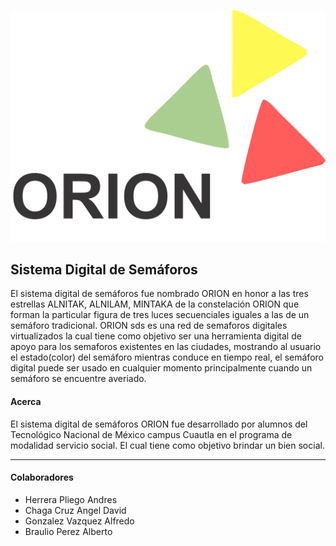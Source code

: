 ![alt](src/panel/img/orion_black.png)

## Sistema Digital de Semáforos


El sistema digital de semáforos fue nombrado ORION en honor a las tres estrellas ALNITAK, ALNILAM, MINTAKA de la constelación ORION que forman la particular figura de tres luces secuenciales iguales a las de un semáforo tradicional.
ORION sds es una red de semaforos digitales virtualizados la cual tiene como objetivo ser una herramienta digital de apoyo para los semaforos existentes en las ciudades, mostrando al usuario el estado(color) del semáforo mientras conduce en tiempo real, el semáforo digital puede ser usado en cualquier momento principalmente cuando un semáforo se encuentre averiado.


#### Acerca

El sistema digital de semáforos ORION fue desarrollado por alumnos del Tecnológico Nacional de México campus Cuautla
en el programa de modalidad servicio social. El cual tiene como objetivo brindar un bien social.

---

#### Colaboradores

* Herrera Pliego Andres
* Chaga Cruz Angel David
* Gonzalez Vazquez Alfredo
* Braulio Perez Alberto

